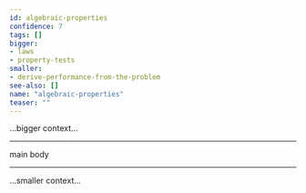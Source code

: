 ```yaml
---
id: algebraic-properties
confidence: 7
tags: []
bigger:
- laws
- property-tests
smaller:
- derive-performance-from-the-problem
see-also: []
name: "algebraic-properties"
teaser: ""
---
```



...bigger context...

---

main body

---

...smaller context...
